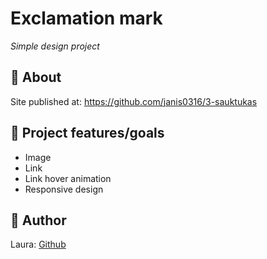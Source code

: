# Exclamation mark

_Simple design project_

## 🌟 About

Site published at: https://github.com/janis0316/3-sauktukas

## 🎯 Project features/goals

-   Image
-   Link
-   Link hover animation
-   Responsive design

## 🎅 Author

Laura: [Github](https://github.com/janis0316)
